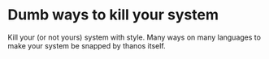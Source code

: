 # Dumb ways to kill your system
Kill your (or not yours) system with style. Many ways on many languages to make your system be snapped by thanos itself.
